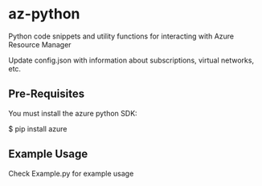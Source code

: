 # az-python
Python code snippets and utility functions for interacting with Azure Resource Manager

Update config.json with information about subscriptions, virtual networks, etc.

## Pre-Requisites
You must install the azure python SDK:

$ pip install azure

## Example Usage
Check Example.py for example usage
